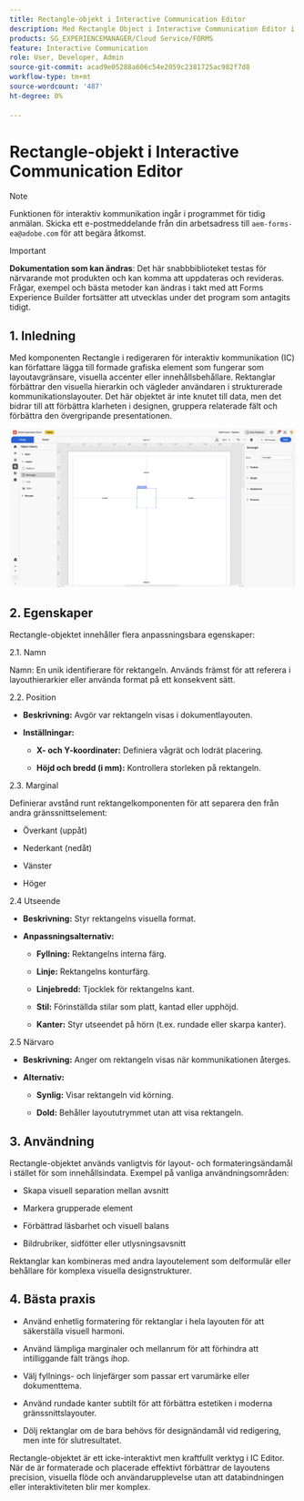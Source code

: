 ```yaml
---
title: Rectangle-objekt i Interactive Communication Editor
description: Med Rectangle Object i Interactive Communication Editor i AEM Forms kan man lägga in grafiska element som fungerar som layoutavgränsare, visuella accenter eller innehållsbehållare.
products: SG_EXPERIENCEMANAGER/Cloud Service/FORMS
feature: Interactive Communication
role: User, Developer, Admin
source-git-commit: acad9e05288a606c54e2059c2381725ac982f7d8
workflow-type: tm+mt
source-wordcount: '487'
ht-degree: 0%

---
```



# Rectangle-objekt i Interactive Communication Editor

>[!NOTE]
>
> Funktionen för interaktiv kommunikation ingår i programmet för tidig anmälan. Skicka ett e-postmeddelande från din arbetsadress till `aem-forms-ea@adobe.com` för att begära åtkomst.

>[!IMPORTANT]
>
> **Dokumentation som kan ändras**: Det här snabbbiblioteket testas för närvarande mot produkten och kan komma att uppdateras och revideras. Frågar, exempel och bästa metoder kan ändras i takt med att Forms Experience Builder fortsätter att utvecklas under det program som antagits tidigt.

## &#x200B;1. Inledning

Med komponenten Rectangle i redigeraren för interaktiv kommunikation (IC) kan författare lägga till formade grafiska element som fungerar som layoutavgränsare, visuella accenter eller innehållsbehållare. Rektanglar förbättrar den visuella hierarkin och vägleder användaren i strukturerade kommunikationslayouter.
Det här objektet är inte knutet till data, men det bidrar till att förbättra klarheten i designen, gruppera relaterade fält och förbättra den övergripande presentationen.

![Sök efter IC Docu](/help/forms/interactive-communication/assets/rectangle.png)

## &#x200B;2. Egenskaper

Rectangle-objektet innehåller flera anpassningsbara egenskaper:

2.1. Namn

Namn: En unik identifierare för rektangeln. Används främst för att referera i layouthierarkier eller använda format på ett konsekvent sätt.

2.2. Position

- **Beskrivning:** Avgör var rektangeln visas i dokumentlayouten.

- **Inställningar:**

   - **X- och Y-koordinater:** Definiera vågrät och lodrät placering.

   - **Höjd och bredd (i mm):** Kontrollera storleken på rektangeln.

2.3. Marginal

Definierar avstånd runt rektangelkomponenten för att separera den från andra gränssnittselement:

- Överkant (uppåt)

- Nederkant (nedåt)

- Vänster

- Höger

2.4 Utseende

- **Beskrivning:** Styr rektangelns visuella format.

- **Anpassningsalternativ:**

   - **Fyllning:** Rektangelns interna färg.

   - **Linje:** Rektangelns konturfärg.

   - **Linjebredd:** Tjocklek för rektangelns kant.

   - **Stil:** Förinställda stilar som platt, kantad eller upphöjd.

   - **Kanter:** Styr utseendet på hörn (t.ex. rundade eller skarpa kanter).

2.5 Närvaro

- **Beskrivning:** Anger om rektangeln visas när kommunikationen återges.

- **Alternativ:**

   - **Synlig:** Visar rektangeln vid körning.

   - **Dold:** Behåller layoututrymmet utan att visa rektangeln.

## &#x200B;3. Användning

Rectangle-objektet används vanligtvis för layout- och formateringsändamål i stället för som innehållsindata. Exempel på vanliga användningsområden:

- Skapa visuell separation mellan avsnitt

- Markera grupperade element

- Förbättrad läsbarhet och visuell balans

- Bildrubriker, sidfötter eller utlysningsavsnitt

Rektanglar kan kombineras med andra layoutelement som delformulär eller behållare för komplexa visuella designstrukturer.

## &#x200B;4. Bästa praxis

- Använd enhetlig formatering för rektanglar i hela layouten för att säkerställa visuell harmoni.

- Använd lämpliga marginaler och mellanrum för att förhindra att intilliggande fält trängs ihop.

- Välj fyllnings- och linjefärger som passar ert varumärke eller dokumenttema.

- Använd rundade kanter subtilt för att förbättra estetiken i moderna gränssnittslayouter.

- Dölj rektanglar om de bara behövs för designändamål vid redigering, men inte för slutresultatet.

Rectangle-objektet är ett icke-interaktivt men kraftfullt verktyg i IC Editor. När de är formaterade och placerade effektivt förbättrar de layoutens precision, visuella flöde och användarupplevelse utan att databindningen eller interaktiviteten blir mer komplex.


